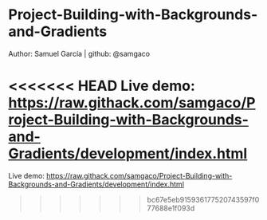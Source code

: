 # Project-Building-with-Backgrounds-and-Gradients

Author: Samuel García | github: @samgaco

<<<<<<< HEAD
Live demo: https://raw.githack.com/samgaco/Project-Building-with-Backgrounds-and-Gradients/development/index.html
=======
Live demo: https://raw.githack.com/samgaco/Project-Building-with-Backgrounds-and-Gradients/development/index.html
>>>>>>> bc67e5eb915936177520743597f077688e1f093d
